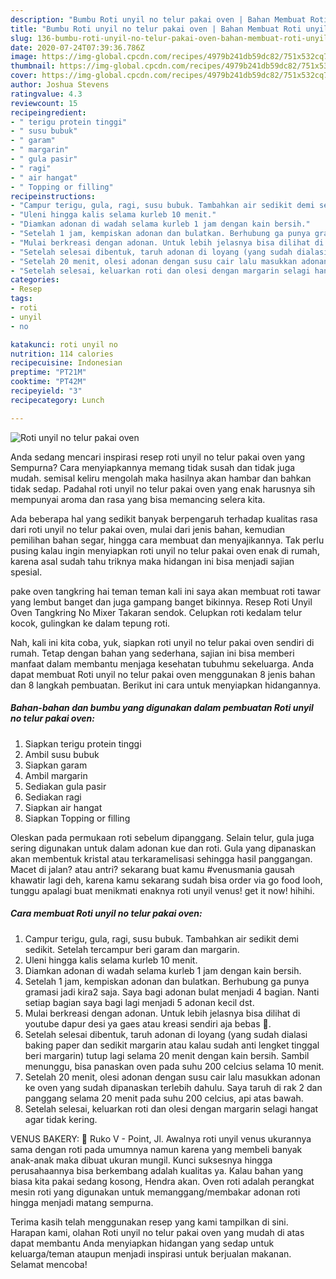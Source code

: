 ```yaml
---
description: "Bumbu Roti unyil no telur pakai oven | Bahan Membuat Roti unyil no telur pakai oven Yang Enak Banget"
title: "Bumbu Roti unyil no telur pakai oven | Bahan Membuat Roti unyil no telur pakai oven Yang Enak Banget"
slug: 136-bumbu-roti-unyil-no-telur-pakai-oven-bahan-membuat-roti-unyil-no-telur-pakai-oven-yang-enak-banget
date: 2020-07-24T07:39:36.786Z
image: https://img-global.cpcdn.com/recipes/4979b241db59dc82/751x532cq70/roti-unyil-no-telur-pakai-oven-foto-resep-utama.jpg
thumbnail: https://img-global.cpcdn.com/recipes/4979b241db59dc82/751x532cq70/roti-unyil-no-telur-pakai-oven-foto-resep-utama.jpg
cover: https://img-global.cpcdn.com/recipes/4979b241db59dc82/751x532cq70/roti-unyil-no-telur-pakai-oven-foto-resep-utama.jpg
author: Joshua Stevens
ratingvalue: 4.3
reviewcount: 15
recipeingredient:
- " terigu protein tinggi"
- " susu bubuk"
- " garam"
- " margarin"
- " gula pasir"
- " ragi"
- " air hangat"
- " Topping or filling"
recipeinstructions:
- "Campur terigu, gula, ragi, susu bubuk. Tambahkan air sedikit demi sedikit. Setelah tercampur beri garam dan margarin."
- "Uleni hingga kalis selama kurleb 10 menit."
- "Diamkan adonan di wadah selama kurleb 1 jam dengan kain bersih."
- "Setelah 1 jam, kempiskan adonan dan bulatkan. Berhubung ga punya gramasi jadi kira2 saja. Saya bagi adonan bulat menjadi 4 bagian. Nanti setiap bagian saya bagi lagi menjadi 5 adonan kecil dst."
- "Mulai berkreasi dengan adonan. Untuk lebih jelasnya bisa dilihat di youtube dapur desi ya gaes atau kreasi sendiri aja bebas 😬."
- "Setelah selesai dibentuk, taruh adonan di loyang (yang sudah dialasi baking paper dan sedikit margarin atau kalau sudah anti lengket tinggal beri margarin) tutup lagi selama 20 menit dengan kain bersih. Sambil menunggu, bisa panaskan oven pada suhu 200 celcius selama 10 menit."
- "Setelah 20 menit, olesi adonan dengan susu cair lalu masukkan adonan ke oven yang sudah dipanaskan terlebih dahulu. Saya taruh di rak 2 dan panggang selama 20 menit pada suhu 200 celcius, api atas bawah."
- "Setelah selesai, keluarkan roti dan olesi dengan margarin selagi hangat agar tidak kering."
categories:
- Resep
tags:
- roti
- unyil
- no

katakunci: roti unyil no 
nutrition: 114 calories
recipecuisine: Indonesian
preptime: "PT21M"
cooktime: "PT42M"
recipeyield: "3"
recipecategory: Lunch

---
```



![Roti unyil no telur pakai oven](https://img-global.cpcdn.com/recipes/4979b241db59dc82/751x532cq70/roti-unyil-no-telur-pakai-oven-foto-resep-utama.jpg)

Anda sedang mencari inspirasi resep roti unyil no telur pakai oven yang Sempurna? Cara menyiapkannya memang tidak susah dan tidak juga mudah. semisal keliru mengolah maka hasilnya akan hambar dan bahkan tidak sedap. Padahal roti unyil no telur pakai oven yang enak harusnya sih mempunyai aroma dan rasa yang bisa memancing selera kita.

Ada beberapa hal yang sedikit banyak berpengaruh terhadap kualitas rasa dari roti unyil no telur pakai oven, mulai dari jenis bahan, kemudian pemilihan bahan segar, hingga cara membuat dan menyajikannya. Tak perlu pusing kalau ingin menyiapkan roti unyil no telur pakai oven enak di rumah, karena asal sudah tahu triknya maka hidangan ini bisa menjadi sajian spesial.

pake oven tangkring hai teman teman kali ini saya akan membuat roti tawar yang lembut banget dan juga gampang banget bikinnya. Resep Roti Unyil Oven Tangkring No Mixer Takaran sendok. Celupkan roti kedalam telur kocok, gulingkan ke dalam tepung roti.


Nah, kali ini kita coba, yuk, siapkan roti unyil no telur pakai oven sendiri di rumah. Tetap dengan bahan yang sederhana, sajian ini bisa memberi manfaat dalam membantu menjaga kesehatan tubuhmu sekeluarga. Anda dapat membuat Roti unyil no telur pakai oven menggunakan 8 jenis bahan dan 8 langkah pembuatan. Berikut ini cara untuk menyiapkan hidangannya.

<!--inarticleads1-->

##### Bahan-bahan dan bumbu yang digunakan dalam pembuatan Roti unyil no telur pakai oven:

1. Siapkan  terigu protein tinggi
1. Ambil  susu bubuk
1. Siapkan  garam
1. Ambil  margarin
1. Sediakan  gula pasir
1. Sediakan  ragi
1. Siapkan  air hangat
1. Siapkan  Topping or filling


Oleskan pada permukaan roti sebelum dipanggang. Selain telur, gula juga sering digunakan untuk dalam adonan kue dan roti. Gula yang dipanaskan akan membentuk kristal atau terkaramelisasi sehingga hasil panggangan. Macet di jalan? atau antri? sekarang buat kamu #venusmania gausah khawatir lagi deh, karena kamu sekarang sudah bisa order via go food looh, tunggu apalagi buat menikmati enaknya roti unyil venus! get it now! hihihi. 

<!--inarticleads2-->

##### Cara membuat Roti unyil no telur pakai oven:

1. Campur terigu, gula, ragi, susu bubuk. Tambahkan air sedikit demi sedikit. Setelah tercampur beri garam dan margarin.
1. Uleni hingga kalis selama kurleb 10 menit.
1. Diamkan adonan di wadah selama kurleb 1 jam dengan kain bersih.
1. Setelah 1 jam, kempiskan adonan dan bulatkan. Berhubung ga punya gramasi jadi kira2 saja. Saya bagi adonan bulat menjadi 4 bagian. Nanti setiap bagian saya bagi lagi menjadi 5 adonan kecil dst.
1. Mulai berkreasi dengan adonan. Untuk lebih jelasnya bisa dilihat di youtube dapur desi ya gaes atau kreasi sendiri aja bebas 😬.
1. Setelah selesai dibentuk, taruh adonan di loyang (yang sudah dialasi baking paper dan sedikit margarin atau kalau sudah anti lengket tinggal beri margarin) tutup lagi selama 20 menit dengan kain bersih. Sambil menunggu, bisa panaskan oven pada suhu 200 celcius selama 10 menit.
1. Setelah 20 menit, olesi adonan dengan susu cair lalu masukkan adonan ke oven yang sudah dipanaskan terlebih dahulu. Saya taruh di rak 2 dan panggang selama 20 menit pada suhu 200 celcius, api atas bawah.
1. Setelah selesai, keluarkan roti dan olesi dengan margarin selagi hangat agar tidak kering.


VENUS BAKERY: 📍 Ruko V - Point, Jl. Awalnya roti unyil venus ukurannya sama dengan roti pada umumnya namun karena yang membeli banyak anak-anak maka dibuat ukuran mungil. Kunci suksesnya hingga perusahaannya bisa berkembang adalah kualitas ya. Kalau bahan yang biasa kita pakai sedang kosong, Hendra akan. Oven roti adalah perangkat mesin roti yang digunakan untuk memanggang/membakar adonan roti hingga menjadi matang sempurna. 

Terima kasih telah menggunakan resep yang kami tampilkan di sini. Harapan kami, olahan Roti unyil no telur pakai oven yang mudah di atas dapat membantu Anda menyiapkan hidangan yang sedap untuk keluarga/teman ataupun menjadi inspirasi untuk berjualan makanan. Selamat mencoba!
